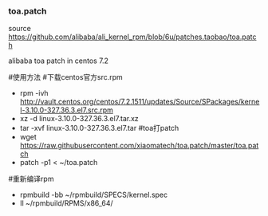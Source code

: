 ### toa.patch
source https://github.com/alibaba/ali_kernel_rpm/blob/6u/patches.taobao/toa.patch

alibaba toa patch in centos 7.2


#使用方法
#下载centos官方src.rpm
- rpm -ivh http://vault.centos.org/centos/7.2.1511/updates/Source/SPackages/kernel-3.10.0-327.36.3.el7.src.rpm
- xz -d linux-3.10.0-327.36.3.el7.tar.xz
- tar -xvf linux-3.10.0-327.36.3.el7.tar
#toa打patch
- wget https://raw.githubusercontent.com/xiaomatech/toa.patch/master/toa.patch
- patch -p1 < ~/toa.patch

#重新编译rpm
- rpmbuild -bb ~/rpmbuild/SPECS/kernel.spec
- ll ~/rpmbuild/RPMS/x86_64/
